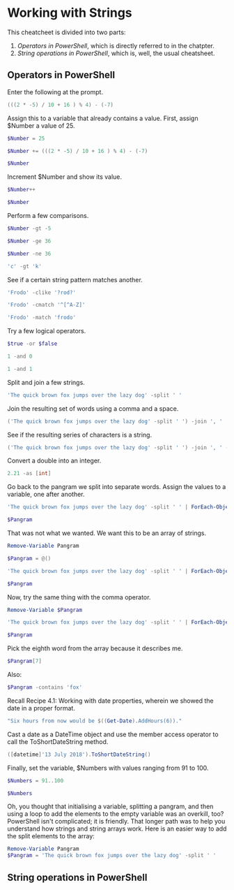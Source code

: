 # Working with Strings

This cheatcheet is divided into two parts:

1. *Operators in PowerShell*, which is directly referred to in the chatpter.
2. *String operations in PowerShell*, which is, well, the usual cheatsheet.

## Operators in PowerShell

Enter the following at the prompt.

```powershell
(((2 * -5) / 10 + 16 ) % 4) - (-7)
```

Assign this to a variable that already contains a value. First, assign $Number a value of 25.

```powershell
$Number = 25

$Number += (((2 * -5) / 10 + 16 ) % 4) - (-7)

$Number
```

Increment $Number and show its value.

```powershell
$Number++

$Number
```

Perform a few comparisons.

```powershell
$Number -gt -5

$Number -ge 36

$Number -ne 36

'c' -gt 'k'
```

See if a certain string pattern matches another.

```powershell
'Frodo' -clike '?rod?'

'Frodo' -cmatch '^[^A-Z]'

'Frodo' -match 'frodo'
```

Try a few logical operators.

```powershell
$true -or $false

1 -and 0

1 -and 1
```

Split and join a few strings.

```powershell
'The quick brown fox jumps over the lazy dog' -split ' '
```

Join the resulting set of words using a comma and a space.

```powershell
('The quick brown fox jumps over the lazy dog' -split ' ') -join ', '
```

See if the resulting series of characters is a string.

```powershell
('The quick brown fox jumps over the lazy dog' -split ' ') -join ', ' -is [string]
```

Convert a double into an integer.

```powershell
2.21 -as [int]
```

Go back to the pangram we split into separate words. Assign the values to a variable, one after another.

```powershell
'The quick brown fox jumps over the lazy dog' -split ' ' | ForEach-Object { $Pangram += $PSItem }

$Pangram
```

That was not what we wanted. We want this to be an array of strings.

```powershell
Remove-Variable Pangram

$Pangram = @()

'The quick brown fox jumps over the lazy dog' -split ' ' | ForEach-Object { $Pangram += $PSItem }

$Pangram
```

Now, try the same thing with the comma operator.

```powershell
Remove-Variable $Pangram

'The quick brown fox jumps over the lazy dog' -split ' ' | ForEach-Object { $Pangram += , $PSItem }

$Pangram
```

Pick the eighth word from the array because it describes me.

```powershell
$Pangram[7]
```

Also:

```powershell
$Pangram -contains 'fox'
```

Recall Recipe 4.1: Working with date properties, wherein we showed the date in a proper format.

```powershell
"Six hours from now would be $((Get-Date).AddHours(6))."
```

Cast a date as a DateTime object and use the member access operator to call the ToShortDateString method.

```powershell
([datetime]'13 July 2018').ToShortDateString()
```

Finally, set the variable, $Numbers with values ranging from 91 to 100.

```powershell
$Numbers = 91..100

$Numbers
```

Oh, you thought that initialising a variable, splitting a pangram, and then using a loop to add the elements to the empty variable was an overkill, too? PowerShell isn't complicated; it is friendly. That longer path was to help you understand how strings and string arrays work. Here is an easier way to add the split elements to the array:

```powershell
Remove-Variable Pangram
$Pangram = 'The quick brown fox jumps over the lazy dog' -split ' '
```

## String operations in PowerShell